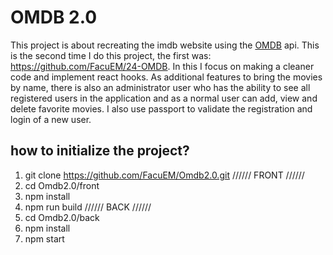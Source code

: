 # OMDB 2.0

This project is about recreating the imdb website using the [OMDB](http://www.omdbapi.com/) api. This is the second time I do this project, the first was: https://github.com/FacuEM/24-OMDB. In this I focus on making a cleaner code and implement react hooks. As additional features to bring the movies by name, there is also an administrator user who has the ability to see all registered users in the application and as a normal user can add, view and delete favorite movies. I also use passport to validate the registration and login of a new user.

## how to initialize the project?
1) git clone https://github.com/FacuEM/Omdb2.0.git
////// FRONT //////
2) cd Omdb2.0/front  
3) npm install
4) npm run build
////// BACK //////
5) cd Omdb2.0/back
6) npm install
7) npm start
